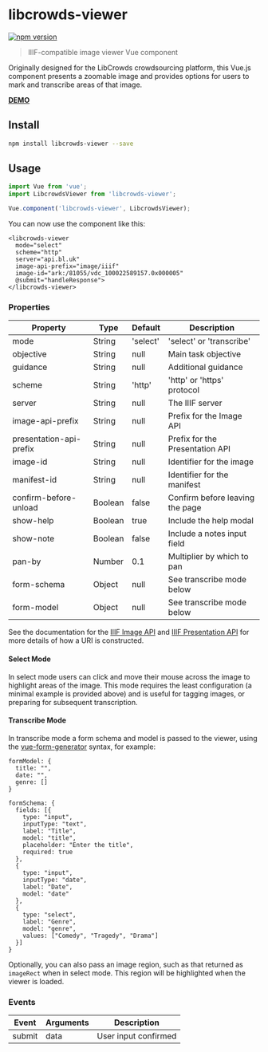 # libcrowds-viewer

[![npm version](https://badge.fury.io/js/libcrowds-viewer.svg)](https://badge.fury.io/js/libcrowds-viewer)

> IIIF-compatible image viewer Vue component

Originally designed for the LibCrowds crowdsourcing platform, this Vue.js
component presents a zoomable image and provides options for users to mark
and transcribe areas of that image.

[**DEMO**](https://libcrowds.github.io/libcrowds-viewer/)

## Install

```bash
npm install libcrowds-viewer --save
```

## Usage

```js
import Vue from 'vue';
import LibcrowdsViewer from 'libcrowds-viewer';

Vue.component('libcrowds-viewer', LibcrowdsViewer);
```

You can now use the component like this:

```vue
<libcrowds-viewer
  mode="select"
  scheme="http"
  server="api.bl.uk"
  image-api-prefix="image/iiif"
  image-id="ark:/81055/vdc_100022589157.0x000005"
  @submit="handleResponse">
</libcrowds-viewer>
```

### Properties

| Property                | Type          | Default              | Description                     |
|-------------------------|---------------|----------------------|---------------------------------|
| mode                    | String        | 'select'             | 'select' or 'transcribe'        |
| objective               | String        | null                 | Main task objective             |
| guidance                | String        | null                 | Additional guidance             |
| scheme                  | String        | 'http'               | 'http' or 'https' protocol      |
| server                  | String        | null                 | The IIIF server                 |
| image-api-prefix        | String        | null                 | Prefix for the Image API        |
| presentation-api-prefix | String        | null                 | Prefix for the Presentation API |
| image-id                | String        | null                 | Identifier for the image        |
| manifest-id             | String        | null                 | Identifier for the manifest     |
| confirm-before-unload   | Boolean       | false                | Confirm before leaving the page |
| show-help               | Boolean       | true                 | Include the help modal          |
| show-note               | Boolean       | false                | Include a notes input field     |
| pan-by                  | Number        | 0.1                  | Multiplier by which to pan      |
| form-schema             | Object        | null                 | See transcribe mode below       |
| form-model              | Object        | null                 | See transcribe mode below       |

See the documentation for the [IIIF Image API](http://iiif.io/api/image/2.1)
and [IIIF Presentation API](http://iiif.io/api/presentation/2.1/) for
more details of how a URI is constructed.

#### Select Mode

In select mode users can click and move their mouse across the image to highlight
areas of the image. This mode requires the least configuration (a minimal example
is provided above) and is useful for tagging images, or preparing for subsequent
transcription.


#### Transcribe Mode

In transcribe mode a form schema and model is passed to the viewer, using the
[vue-form-generator](https://github.com/icebob/vue-form-generator) syntax, for
example:

```vue
formModel: {             
  title: "",
  date: "",
  genre: []
}

formSchema: {
  fields: [{
    type: "input",
    inputType: "text",
    label: "Title",
    model: "title",
    placeholder: "Enter the title",
    required: true
  },
  {
    type: "input",
    inputType: "date",
    label: "Date",
    model: "date"
  },
  {
    type: "select",
    label: "Genre",
    model: "genre",
    values: ["Comedy", "Tragedy", "Drama"]
  }]
}
```

Optionally, you can also pass an image region, such as that returned as
`imageRect` when in select mode. This region will be highlighted when the
viewer is loaded.


### Events

| Event         | Arguments     | Description          |
|---------------|---------------|----------------------|
| submit        | data          | User input confirmed |
